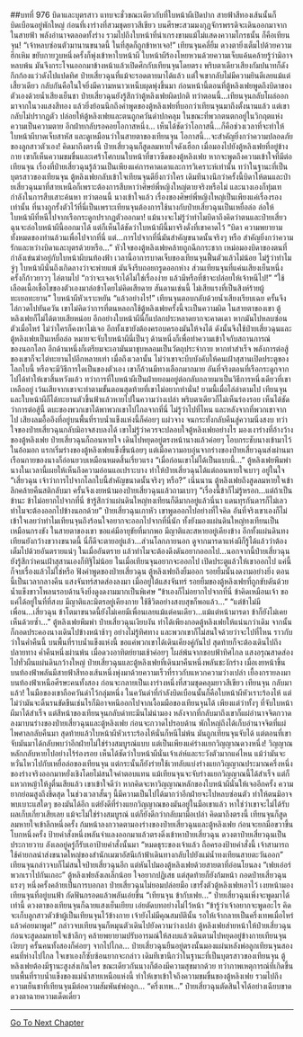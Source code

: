 ##บทที่ 976 บิดาและบุตรสาว
แทบจะชั่วขณะเดียวกับที่ใบหน้าผีเปิดปาก สายฟ้าสีทองเส้นนั้นก็บิดเบือนอยู่พักใหญ่ ก่อนที่เงาร่างที่สวมชุดยาวสีเขียว บนศีรษะสวมมงกุฎจักรพรรดิจะเดินออกมาจากในสายฟ้า
พลังอำนาจตลอดทั้งร่าง รวมไปถึงใบหน้าที่น่าเกรงขามแม้ไม่แสดงความโกรธนั้น ก็คือเทียนจุน!
“เจ้าหลบซ่อนตัวมานานขนาดนี้ ในที่สุดก็ถูกข้าหาเจอ!” เทียนจุนคลี่ยิ้ม ดวงตายิ่งเต็มไปด้วยความฮึกเหิม ขยับกายวูบหนึ่งครั้งก็พุ่งเข้าหาใบหน้าผี
ใบหน้าผีร้องโหยหวนด้วยความเจ็บแค้นคล้ายรู้ว่ามิอาจหลบพ้น มันจึงกระโจนออกมาข้างหน้าแล้วเปิดศึกกับเทียนจุนโดยตรง
พริบตาเดียวเสียงกัมปนาทก็ดังกึกก้องแว่วดังไปแปดทิศ
ป๋ายเสี่ยวฉุนที่แม้จะรอดตายมาได้แล้ว แต่ใจเขากลับไม่มีความยินดีเลยแม้แต่เสี้ยวเดียว กลับกันคือในใจยิ่งมีความหนาวเหน็บผุดพุ่งขึ้นมา ก่อนหน้านี้ตอนที่ตู้หลิงเฟยพูดถึงบิดาของตัวเองด้วยน้ำเสียงเย็นชา ป๋ายเสี่ยวฉุนยังรู้สึกว่าตู้หลิงเฟยผิดปกติ
ทว่าตอนนี้...เทียนจุนกลับโผล่ออกมาจากในวงแสงสีทอง แล้วยิ่งย้อนนึกถึงคำพูดของตู้หลิงเฟยที่บอกว่าเทียนจุนมาถึงตั้งนานแล้ว แต่เขากลับไม่ปรากฏตัว ปล่อยให้ตู้หลิงเฟยและตนถูกควันดำปกคลุม ในขณะที่พวกตนตกอยู่ในวิกฤตแห่งความเป็นความตาย อีกฝ่ายกลับรอคอยโอกาสหนึ่ง...
เห็นได้ชัดว่าโอกาสนี้...ก็คือช่วงเวลาที่จะทำให้ใบหน้าผีบาดเจ็บสาหัส
และดูเหมือนว่าในสายตาของเทียนจุน โอกาสนี้...จะสำคัญยิ่งกว่าความปลอดภัยของลูกสาวตัวเอง!
คิดมาถึงตรงนี้ ป๋ายเสี่ยวฉุนก็สูดลมหายใจดังเฮือก เมื่อมองไปยังตู้หลิงเฟยที่อยู่ข้างกาย เขาก็เห็นความขมขื่นและเศร้าโศกบนใบหน้าที่ขาวซีดของตู้หลิงเฟย
หากจะพูดถึงความเข้าใจที่มีต่อเทียนจุน เรื่องที่ป๋ายเสี่ยวฉุนรู้ล้วนเป็นเพียงแค่การคาดเดาและการวิเคราะห์เท่านั้น ทว่าในฐานะที่เป็นบุตรสาวของเทียนจุน ตู้หลิงเฟยกลับเข้าใจเทียนจุนดียิ่งกว่าใคร
เดิมทีนางนึกว่าครั้งนี้บิดาให้ตนและป๋ายเสี่ยวฉุนมาที่สายเหนือก็เพราะต้องการสืบหาว่าศิษย์พี่หญิงใหญ่ตายจริงหรือไม่ และนางเองก็ทุ่มเทกำลังในการสืบเสาะค้นหา
ทว่าตอนนี้ นางเข้าใจแล้ว เรื่องของศิษย์พี่หญิงใหญ่เป็นเพียงแค่เรื่องรองเท่านั้น ที่นางถูกรั้งตัวไว้ที่นี่เป็นเพราะเทียนจุนต้องการใช้นางกับป๋ายเสี่ยวฉุนเป็นเหยื่อล่อ ล่อให้ใบหน้าผีที่หนีไปจากเรือกระดูกปรากฏตัวออกมา!
แม้นางจะไม่รู้ว่าทำไมบิดาถึงคิดว่าตนและป๋ายเสี่ยวฉุนจะล่อใบหน้าผีนี้ออกมาได้ แต่ก็เห็นได้ชัดว่าใบหน้าผีนี้มาจริงดั่งที่เขาคาดไว้
“บิดา ความพยายามทั้งหมดของท่านล้วนเพื่อไปจากที่นี่ แต่...การไปจากที่นี่มันสำคัญขนาดนั้นจริงๆ หรือ สำคัญยิ่งกว่าความรักและหว่างบิดาและบุตรด้วยหรือ...” หัวใจของตู้หลิงเฟยคล้ายถูกฉีกกระชาก เหม่อมองบิดาของตนที่กำลังเข่นฆ่าอยู่กับใบหน้าผีบนท้องฟ้า
เวลานี้อาการบาดเจ็บของเทียนจุนฟื้นตัวแล้วไม่น้อย ไม่รู้ว่าทำไมจู่ๆ ใบหน้าผีนั่นถึงเกิดลางว่าจะพ่ายแพ้ มันจึงรีบถอยกรูดออกห่าง ส่วนเทียนจุนที่แค่นเสียงเย็นหนึ่งครั้งก็ก้าวยาวๆ ไล่ตามไป
“กว่าจะเจอเจ้าได้ไม่ใช่เรื่องง่าย แล้วมีหรือที่ข้าจะปล่อยให้เจ้าหนีไป!”
“ใช้เลือดเนื้อเชื้อไขของตัวเองมาล่อข้าโดยไม่คิดเสียดาย สันดานเช่นนี้ ไม่เสียแรงที่เป็นสิงห์ร้ายผู้ทะเยอทะยาน” ใบหน้าผีหัวเราะหยัน
“แล้วอย่างไร!” เทียนจุนตอบกลับด้วยน้ำเสียงเรียบเฉย ครั้นจึงไล่กวดไปทันควัน
เขาไม่คิดว่าการที่ตนหลอกใช้ตู้หลิงเฟยครั้งนี้จะเป็นความผิด ในสายตาของเขา ตู้หลิงเฟยก็ไม่ได้ตายเสียหน่อย อีกอย่างใบหน้าผีนี่ก็แปลกประหลาดยากจะคาดเดา หากมันไปหลบซ่อนตัวเมื่อไหร่ ไม่ว่าใครก็คงหาไม่เจอ
อีกทั้งเขายังต้องครอบครองมันให้จงได้ ดังนั้นจึงใช้ป๋ายเสี่ยวฉุนและตู้หลิงเฟยเป็นเหยื่อล่อ หมายจะจับใบหน้าผีนี่เป็นๆ ด้านหนึ่งก็เพื่อทำความเข้าใจกับสถานการณ์ของนอกโลก อีกด้านหนึ่งก็เตรียมจะเอามันมาชุบหลอมเป็นวัตถุประจำกาย
หากทำสำเร็จ พลังการต่อสู้ของเขาก็จะไต่ทะยานไปอีกหลายเท่า เมื่อถึงเวลานั้น ไม่ว่าเขาจะบีบบังคับให้คนเฝ้าสุสานเปิดประตูของโลกใบนี้ หรือจะมีวิธีการใดเป็นของตัวเอง เขาก็ล้วนมีทางเลือกมากมาย
อันที่จริงตอนที่เรือกระดูกจากไปได้ทำให้เขาสิ้นหวังแล้ว ทว่าการที่ใบหน้าผีเป็นฝ่ายยอมอยู่ต่อกลับกลายมาเป็นวิธีการหนึ่งเดียวที่เขาเหลืออยู่ เว้นเสียจากเขาจะทำตามขั้นตอนสุดท้ายที่เขาไม่อยากทำนั่น!
ยามนี้เมื่อไล่ล่าตามไป เทียนจุนและใบหน้าผีก็ได้ทะยานตัวขึ้นฟ้าแล้วหายไปในความว่างเปล่า พริบตาเดียวก็ไม่เห็นร่องรอย เห็นได้ชัดว่าการต่อสู้นี้ ตบะของพวกเขาได้พาพวกเขาไปไกลจากที่นี่ ไม่รู้ว่าไปที่ไหน
และหลังจากที่พวกเขาจากไป เสียงลมอื้ออึงที่อยู่บนพื้นที่ราบน้ำแข็งแห่งนี้ก็ค่อยๆ แผ่วจาง จนกระทั่งกลับคืนสู่ความนิ่งสงบ
ทว่าใจของป๋ายเสี่ยวฉุนกลับมิอาจสงบลงได้ เขาไม่รู้ว่าควรจะปลอบใจตู้หลิงเฟยอย่างไร มองเงาร่างที่อ้างว้างของตู้หลิงเฟย ป๋ายเสี่ยวฉุนก็ถอนหายใจ เดินไปหยุดอยู่ตรงหน้านางแล้วค่อยๆ โอบกระชับนางเข้ามาไว้ในอ้อมอก
แรกเริ่มร่างของตู้หลิงเฟยแข็งขืนน้อยๆ แต่เมื่อความอบอุ่นจากร่างของป๋ายเสี่ยวฉุนส่งผ่านมา เรือนกายของนางก็อ่อนยวบเหมือนหมดสิ้นเรี่ยวแรง
“เมื่อก่อนเขาไม่ได้เป็นแบบนี้...” ตู้หลิงเฟยพึมพำ นางในเวลานี้เผยให้เห็นถึงความอ่อนแอเปราะบาง ทำให้ป๋ายเสี่ยวฉุนได้แต่ถอนหายใจเบาๆ อยู่ในใจ
“เสี่ยวฉุน เจ้าว่าการไปจากโลกใบนี้สำคัญขนาดนั้นจริงๆ หรือ?” เนิ่นนาน ตู้หลิงเฟยถึงสูดลมหายใจเข้าลึกคล้ายคืนสติกลับมา ครั้นจึงเงยหน้ามองป๋ายเสี่ยวฉุนแล้วถามเบาๆ
“เรื่องนี้ข้าก็ไม่รู้หรอก...แต่ถ้าเป็นข้านะ ข้าไม่อยากไปจากที่นี่ ข้ารู้สึกว่าแผ่นดินใหญ่ทงเทียนก็ดีมากอยู่แล้วนี่นา แดนทุรกันดารก็ไม่เลว ทำไมจะต้องออกไปข้างนอกด้วย” ป๋ายเสี่ยวฉุนเกาหัว เขาพูดออกไปอย่างที่ใจคิด อันที่จริงเขาเองก็ไม่เข้าใจเลยว่าทำไมเทียนจุนถึงร้อนใจอยากจะออกไปจากที่นี่นัก ทั้งยังมองแผ่นดินใหญ่ทงเทียนเป็นเหมือนกรงขัง
ในสายตาของเขา ขอแค่มีอายุขัยที่มากพอ มีญาติและสหายอยู่เคียงข้าง อีกทั้งแผ่นดินทงเทียนยังกว้างขวางขนาดนี้ นี่ก็ดีจะตายอยู่แล้ว...ส่วนโลกภายนอก ดูจากมารดาแห่งผีก็รู้ได้แล้วว่าต้องเต็มไปด้วยอันตรายแน่ๆ
ในเมื่ออันตราย แล้วทำไมจะต้องดึงดันอยากออกไป...นอกจากนี้ป๋ายเสี่ยวฉุนยังรู้สึกว่าคนเฝ้าสุสานเองก็ทิฐิไม่น้อย ในเมื่อเทียนจุนอยากจะออกไป เปิดประตูแล้วให้เขาออกไป แค่นี้ก็จบเรื่องแล้วไม่ใช่หรือ
ฟังคำพูดของป๋ายเสี่ยวฉุน ตู้หลิงเฟยถึงยิ้มออก รอยยิ้มนั้นงดงามอย่างยิ่ง ตอนนี้เป็นเวลากลางคืน แสงจันทร์สาดส่องลงมา เมื่ออยู่ใต้แสงจันทร์ รอยยิ้มของตู้หลิงเฟยที่ถูกขับดันด้วยน้ำแข็งขาวโพลนรอบด้านจึงยิ่งดูงดงามมากเป็นพิเศษ
“ข้าเองก็ไม่อยากไปจากที่นี่ ข้าคิดเหมือนเจ้า ขอแค่ได้อยู่ในที่ที่สงบ มีญาติและมิตรอยู่เคียงกาย ใช้ชีวิตอย่างสงบสุขก็พอแล้ว...”
“แต่ข้าไม่มีเพื่อน...เสี่ยวฉุน ข้าโตมาขนาดนี้ยังไม่เคยมีเพื่อนเลยแม้แต่คนเดียว...แม้แต่หน้ามารดา ข้าก็ยังไม่เคยเห็นด้วยซ้ำ...” ตู้หลิงเฟยพึมพำ
ป๋ายเสี่ยวฉุนเงียบงัน ทำได้เพียงกอดตู้หลิงเฟยให้แน่นกว่าเดิม จากนั้นก็กอดประคองนางเดินไปข้างหน้าช้าๆ อย่างไม่รู้ทิศทาง และพวกเขาก็ไม่สนใจด้วยว่าจะไปที่ไหน ราวกับว่าในค่ำคืนนี้ บนพื้นที่ราบน้ำแข็งแห่งนี้ ขอแค่พวกเขาได้เดินเคียงคู่กันไป สุดท้ายก็จะต้องเดินไปถึงปลายทาง
ค่ำคืนหนึ่งผ่านพ้น
เมื่อดวงอาทิตย์ยามเช้าค่อยๆ โผล่พ้นจากขอบฟ้าทิศไกล แสงอรุณสาดส่องไปทั่วผืนแผ่นดินกว้างใหญ่ ป๋ายเสี่ยวฉุนและตู้หลิงเฟยที่เดินมาคืนหนึ่งพลันชะงักร่าง
เมื่อเงยหน้าขึ้น บนท้องฟ้าพลันมีสายฟ้าสีทองเส้นหนึ่งพุ่งมาด้วยความเร็วที่ราวกับแหวกความว่างเปล่า เยื้องกรายลงมาบนท้องฟ้าเหนือศีรษะคนทั้งสอง ก่อนจะกลายเป็นเงาร่างหนึ่งที่สวมชุดคลุมยาวสีเขียว
เทียนจุน กลับมาแล้ว!
ในมือของเขาถือควันดำไว้กลุ่มหนึ่ง ในควันดำที่กำลังบิดเบือนนั้นก็คือใบหน้าผีหัวเราะร้องไห้ แต่ไม่ว่ามันจะดิ้นรนขัดขืนเช่นไรก็มิอาจหนีออกไปจากเงื้อมมือของเทียนจุนได้ เพียงแต่ว่าทั้งๆ ที่จับใบหน้าผีมาได้สำเร็จ แต่สีหน้าของเทียนจุนกลับดำทะมึนไม่น่ามอง หลังจากที่กลับมาถึงเขาก็แผ่อำนาจจิตกวาดลงมาบนร่างของป๋ายเสี่ยวฉุนและตู้หลิงเฟย ก่อนจะกวาดไปรอบด้าน พักใหญ่ถึงได้เก็บอำนาจจิตที่แผ่ไพศาลกลับคืนมา
สุดท้ายแล้วใบหน้าผีหัวเราะร้องไห้นั่นก็หนีไม่พ้น มันถูกเทียนจุนจับได้ แต่ตอนที่เขาจับมันมาได้กลับพบว่าอีกฝ่ายไม่ใช่ร่างสมบูรณ์แบบ แต่เป็นเพียงแค่ร่างแยกวิญญาณดวงหนึ่ง!
วิญญาณหลักกลับหายไปอย่างไร้ร่องรอย เห็นได้ชัดว่าใบหน้าผีนั่นเจ้าเล่ห์และระวังตัวมากแค่ไหน แม้ว่ามันจะหวั่นไหวไปกับเหยื่อล่อของเทียนจุน แต่กระนั้นก็ยังร่ายใช้เวทลับแบ่งร่างแยกวิญญาณประมาณครึ่งหนึ่งของร่างจริงออกมาหยั่งเชิงโดยไม่สนใจค่าตอบแทน
แม้เทียนจุนจะจับร่างแยกวิญญาณนี้ได้สำเร็จ แต่ก็แหวกหญ้าให้งูตื่นเสียแล้ว เขาเข้าใจดีว่า หากคิดจะหาวิญญาณหลักของใบหน้าผีนั่นให้เจออีกครั้ง ความยากย่อมสูงถึงขีดสุด ในช่วงเวลาสั้นๆ นี้มีความเป็นไปได้มากว่าอีกฝ่ายจะไปหลบซ่อนตัว ทำให้ตนมิอาจพบเบาะแสใดๆ ของมันได้อีก
แต่ยังดีที่ร่างแยกวิญญาณของมันอยู่ในมือเขาแล้ว หาใช่ว่าเขาจะไม่ได้รับผลเก็บเกี่ยวเสียเลย แม้จะไม่ใช่ร่างสมบูรณ์ แต่ก็ยังดีกว่ากลับมามือเปล่า
คิดมาถึงตรงนี้ เทียนจุนก็สูดลมหายใจเข้าลึกหนึ่งครั้ง ก้มหน้าลงกวาดตามองร่างของป๋ายเสี่ยวฉุนและตู้หลิงเฟย ก่อนจะยกมือขวาขึ้นโบกหนึ่งครั้ง ป้ายคำสั่งหนึ่งพลันจำแลงออกมาแล้วตรงดิ่งเข้าหาป๋ายเสี่ยวฉุน
ดวงตาป๋ายเสี่ยวฉุนเป็นประกายวาบ ลังเลอยู่ครู่ก็รับเอาป้ายคำสั่งนั้นมา
“หมดธุระของเจ้าแล้ว ถือครองป้ายคำสั่งนี้ เจ้าสามารถใช้ค่ายกลนำส่งขนาดใหญ่ของสำนักเมฆาอัสนีเก้าฟ้าเดินทางกลับไปยังแม่น้ำทงเทียนสายตะวันออก”
เทียนจุนกล่าวจบก็ไม่สนใจป๋ายเสี่ยวฉุนอีก แต่หันไปมองตู้หลิงเฟยด้วยสายตาที่อ่อนโยนลง
“เฟยเอ๋อร์ พวกเราไปกันเถอะ”
ตู้หลิงเฟยลังเลเล็กน้อย ใจอยากปฏิเสธ แต่สุดท้ายก็ยังก้มหน้า กอดป๋ายเสี่ยวฉุนแรงๆ หนึ่งครั้งคล้ายเป็นการบอกลา
ป๋ายเสี่ยวฉุนไม่ยอมปล่อยมือ เขารั้งตัวตู้หลิงเฟยเอาไว้ เงยหน้ามองเทียนจุนที่อยู่บนฟ้า กัดฟันกรอดแล้วพลันเอ่ยขึ้น
“เทียนจุน ข้ากับเฟย...” ป๋ายเสี่ยวฉุนเพิ่งจะพูดมาได้เท่านี้ ดวงตาของเทียนจุนก็ฉายแสงเย็นเยียบ เอ่ยตัดบทอย่างไม่ไว้หน้า
“ข้ารู้ว่าเจ้าอยากจะพูดอะไร คิดจะเก็บลูกสาวตัวข้าผู้เป็นเทียนจุนไว้ข้างกาย เจ้ายังไม่มีคุณสมบัตินั้น รอให้เจ้ากลายเป็นครึ่งเทพเมื่อไหร่แล้วค่อยมาพูด!” กล่าวจบเทียนจุนก็หมุนตัวเดินไปยังความว่างเปล่า
ตู้หลิงเฟยส่ายหน้าให้ป๋ายเสี่ยวฉุน ก่อนจะสูดลมหายใจเข้าลึกๆ คล้ายพยายามปรับอารมณ์ให้สงบแล้วเดินตามไปหยุดอยู่ข้างกายเทียนจุนเงียบๆ ครั้นคนทั้งสองก็ค่อยๆ จากไปไกล...
ป๋ายเสี่ยวฉุนยืนอยู่ตรงนั้นมองแผ่นหลังพ่อลูกเทียนจุนสองคนที่ห่างไปไกล ใจเขาเองก็ซับซ้อนยากจะกล่าว เดิมทีเขานึกว่าในฐานะที่เป็นบุตรสาวของเทียนจุน ตู้หลิงเฟยต้องมีฐานะสูงส่งเกินใคร ขณะเดียวกันนางก็ต้องมีความสุขมากด้วย
ทว่าภาพเหตุการณ์ที่เกิดขึ้นบนพื้นที่ราบน้ำแข็งของแม่น้ำสายเหนือแห่งนี้ ทำให้เขาเข้าใจถึงความขมขื่นของตู้หลิงเฟย รวมไปถึงความเย็นชาที่เทียนจุนมีต่อความสัมพันธ์พ่อลูก...
“ครึ่งเทพ...” ป๋ายเสี่ยวฉุนตัดสินใจได้อย่างเฉียบขาด ดวงตาฉายความเด็ดเดี่ยว


------


[Go To Next Chapter]( ./123.md)